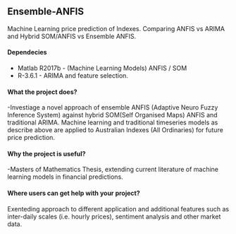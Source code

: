 ## Ensemble-ANFIS
Machine Learning price prediction of Indexes. Comparing ANFIS vs ARIMA and Hybrid SOM/ANFIS vs Ensemble ANFIS.

#### Dependecies
 - Matlab R2017b - (Machine Learning Models) ANFIS / SOM 
 - R-3.6.1 -  ARIMA and feature selection.

#### What the project does?
-Investiage a novel approach of ensemble ANFIS (Adaptive Neuro Fuzzy Inference System) against hybrid SOM(Self Organised Maps) ANFIS and traditional
ARIMA. Machine learning and traditional timeseries models as describe above are applied to Australian Indexes (All Ordinaries) for future price prediction.
 
#### Why the project is useful?
-Masters of Mathematics Thesis, extending current literature of machine learning models in financial predictions.

#### Where users can get help with your project?
Exenteding approach to different application and additional features such as inter-daily scales (i.e. hourly prices), sentiment analysis and other market data.
